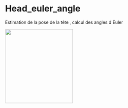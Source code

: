 # Head_euler_angle
Estimation de la pose de la tête , calcul des angles d'Euler
<p>
    <img src="/home/fsz/Bureau/Développement/Estimation_pose_angles_euler/2.png" width="220" height="240" />
</p>
